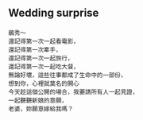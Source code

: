 ## Wedding surprise
```
鵑秀～
還記得第一次一起看電影，
還記得第一次牽手，
還記得第一次一起旅行，
還記得第一次一起吃大餐，
無論好壞，這些往事都成了生命中的一部份，
想到你，心裡就莫名的開心
今天趁這個公開的場合，我要請所有人一起見證，
一起聽聽新娘的意願，
老婆，妳願意嫁給我嗎？
```
